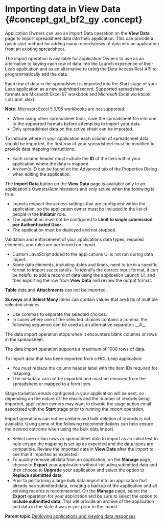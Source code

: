 # Importing data in View Data {#concept_gxl_bf2_gy .concept}

Application Owners can use an Import Data operation on the **View Data** page to import spreadsheet data into their application. This can provide a quick start method for adding many records/rows of data into an application from an existing spreadsheet.

The import operation is available for application Owners to use as an alternative to keying each row of data into the Launch experience of their Leap application and as an alternative to using the Data Access Rest API to programmatically add the data.

Each row of data in the spreadsheet is imported into the Start stage of your Leap application as a new submitted record. Supported spreadsheet formats are Microsoft Excel 97 workbook and Microsoft Excel workbook \(.xls and .xlsx\).

**Note:** Microsoft Excel 5.0/95 workbooks are not supported.

-   When using other spreadsheet tools, save the spreadsheet file into one to the supported formats before attempting to import your data.
-   Only spreadsheet data on the active sheet can be imported.

To indicate where in your application each column of spreadsheet data should be imported, the first row of your spreadsheet must be modified to provide data mapping instructions.

-   Each column header must include the **ID** of the item within your application where the data is mapped.
-   An item's ID can be found on the Advanced tab of the Properties Dialog when editing the application.

The **Import Data** button on the **View Data** page is available only to an application's Owners/Administrators and only active when the following is true:

-   Imports respect the access settings that are configured within the application, so the application owner must be included in the list of people in the **Initiator** role.
-   The application must not be configured to **Limit to single submission per Authenticated User**.
-   The application must be deployed and not stopped.

Validation and enforcement of your applications data types, required elements, and rules are performed on import.

-   Custom JavaScript added to the applications UI is not run during data import.
-   Some data elements, including dates and times, need to be in a specific format to import successfully. To identify the correct input format, it can be helpful to add a record of data using the application Launch UI, and then exporting the row from **View Data** and review the output format.

**Table** data and **Attachments** can not be imported.

**Surveys** and **Select Many** items can contain values that are lists of multiple selected choices.

-   Use commas to separate the selected choices.
-   In cases where one of the selected choices contains a comma, the following sequence can be used as an alternative separator: \_\_\#\_\_

The data import operation stops when it encounters blank columns or rows in the spreadsheet.

The data import operation supports a maximum of 1000 rows of data.

To import data that has been exported from a HCL Leap application:

-   You must replace the column header label with the item IDs required for mapping.
-   The metadata can not be imported and must be removed from the spreadsheet or mapped to a form item.

Stage transition emails configured in your application will be sent, so depending on the nature of the emails and the number of records being imported, application owners may want to disable the stage action email associated with the **Start** stage prior to running the import operation.

Import operations can not be undone and bulk deletion of records is not available. Using some of the following recommendations can help ensure the desired outcome when using the bulk data import.

-   Select one or two rows or spreadsheet data to import as an initial test to help ensure the mapping is set up as expected and the data types are compatible. Review the imported data in **View Data** after the import to see that it imported as expected.
-   To quickly remove all data from an application, on the **Manage** page, choose to **Export** your application without including submitted data and then choose to **Upgrade** your application and select the option to **Replace submitted data**.
-   Prior to performing a large bulk data import into an application that already has submitted data, creating a backup of the application and all existing records is recommended. On the **Manage** page, select the **Export** operation for your application and be sure to select the option to **Include submitted data**. This will provide an archive of the application and data in the state it was in just prior to the import.

**Parent topic:**[Deploying applications and viewing data responses](cr_deploy_and_launch_toc.md)

